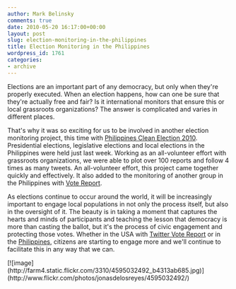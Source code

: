 ```yaml
---
author: Mark Belinsky
comments: true
date: 2010-05-20 16:17:00+00:00
layout: post
slug: election-monitoring-in-the-philippines
title: Election Monitoring in the Philippines
wordpress_id: 1761
categories:
- archive
---
```


Elections are an important part of any democracy, but only when they're properly executed. When an election happens, how can one be sure that they're actually free and fair? Is it international monitors that ensure this or local grassroots organizations? The answer is complicated and varies in different places.

That's why it was so exciting for us to be involved in another election monitoring project, this time with [Philippines Clean Election 2010](http://handheldhumanrights.org/philippines/). Presidential elections, legislative elections and local elections in the Philippines were held just last week. Working as an all-volunteer effort with grassroots organizations, we were able to plot over 100 reports and follow 4 times as many tweets. An all-volunteer effort, this project came together quickly and effectively. It also added to the monitoring of another group in the Philippines with [Vote Report](http://votereportph.org/).

As elections continue to occur around the world, it will be increasingly important to engage local populations in not only the process itself, but also in the oversight of it. The beauty is in taking a moment that captures the hearts and minds of participants and teaching the lesson that democracy is more than casting the ballot, but it's the process of civic engagement and protecting those votes. Whether in the USA with [Twitter Vote Report](http://twittervotereport.com/) or in the [Philippines](http://handheldhumanrights.org/philippines/), citizens are starting to engage more and we'll continue to facilitate this in any way that we can.

<caption id="" align="aligncenter" width="350" caption="People lining up in a precint in Barangay Merville to vote in the first automated elections in the Philippines">[![image](http://farm4.static.flickr.com/3310/4595032492_b4313ab685.jpg)](http://www.flickr.com/photos/jonasdelosreyes/4595032492/)</caption>
